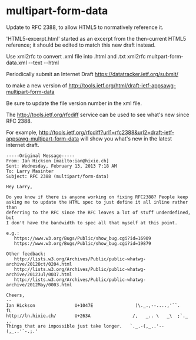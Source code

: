 multipart-form-data
===================

Update to RFC 2388, to allow HTML5 to normatively reference it. 

'HTML5-excerpt.html' started as an excerpt from the then-current HTML5
reference; it should be edited to match this new draft instead.


Use xml2rfc to convert .xml file into .html and .txt
    	xml2rfc multpart-form-data.xml --text --html 

Periodically submit an Internet Draft
	<https://datatracker.ietf.org/submit/>

to make a new version of
	<http://tools.ietf.org/html/draft-ietf-appsawg-multipart-form-data>

Be sure to update the file version number in the xml file.

The <http://tools.ietf.org/rfcdiff> service can be used to see 
what's new since RFC 2388.

For example, 
	<http://tools.ietf.org/rfcdiff?url1=rfc2388&url2=draft-ietf-appsawg-multipart-form-data>
will show you what's new in the latest internet draft.

	-----Original Message-----
	From: Ian Hickson [mailto:ian@hixie.ch] 
	Sent: Wednesday, February 13, 2013 7:18 AM
	To: Larry Masinter
	Subject: RFC 2388 (multipart/form-data)
	
	Hey Larry,
	
	Do you know if there is anyone working on fixing RFC2388? People keep 
	asking me to update the HTML spec to just define it all inline rather than 
	deferring to the RFC since the RFC leaves a lot of stuff underdefined, but 
	I don't have the bandwidth to spec all that myself at this point.

	e.g.:
	   https://www.w3.org/Bugs/Public/show_bug.cgi?id=16909
	   https://www.w3.org/Bugs/Public/show_bug.cgi?id=19879

	Other feedback:
	   http://lists.w3.org/Archives/Public/public-whatwg-archive/2012Oct/0204.html
	   http://lists.w3.org/Archives/Public/public-whatwg-archive/2012Jul/0037.html
	   http://lists.w3.org/Archives/Public/public-whatwg-archive/2012May/0003.html

	Cheers,
	-- 
	Ian Hickson               U+1047E                )\._.,--....,'``.    fL
	http://ln.hixie.ch/       U+263A                /,   _.. \   _\  ;`._ ,.
	Things that are impossible just take longer.   `._.-(,_..'--(,_..'`-.;.'
